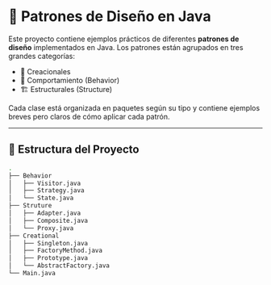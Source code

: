 # 📐 Patrones de Diseño en Java

Este proyecto contiene ejemplos prácticos de diferentes **patrones de diseño** implementados en Java. Los patrones están agrupados en tres grandes categorías:

- 🔧 Creacionales
- 🔁 Comportamiento (Behavior)
- 🏗️ Estructurales (Structure)

Cada clase está organizada en paquetes según su tipo y contiene ejemplos breves pero claros de cómo aplicar cada patrón.

---

## 🧱 Estructura del Proyecto

```bash
.
├── Behavior
│   ├── Visitor.java
│   ├── Strategy.java
│   └── State.java
├── Struture
│   ├── Adapter.java
│   ├── Composite.java
│   └── Proxy.java
├── Creational
│   ├── Singleton.java
│   ├── FactoryMethod.java
│   ├── Prototype.java
│   └── AbstractFactory.java
└── Main.java
